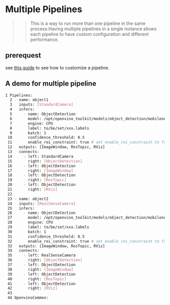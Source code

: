 # Multiple Pipelines
>> This is a way to run more than one pipeline in the same process.Having multiple pipelines in a single instance allows each pipeline to have custom configuration and different performance.

## prerequest
see [this guide](https://github.com/intel/ros2_openvino_toolkit/blob/devel/doc/tables_of_contents/tutorials/configuration_file_customization.md) to see how to customize a pipeline.

## A demo for multiple pipeline
```bash
1 Pipelines:
  2 - name: object1
  3   inputs: [StandardCamera]
  4   infers:
  5     - name: ObjectDetection
  6       model: /opt/openvino_toolkit/models/object_detection/mobilenet-ssd/caffe/output/FP32/mobilenet-ssd.xml
  7       engine: CPU
  8       label: to/be/set/xxx.labels
  9       batch: 1
 10       confidence_threshold: 0.5
 11       enable_roi_constraint: true # set enable_roi_constraint to false if you don't want to make the inferred ROI (region of interest) constrained into the camera frame
 12   outputs: [ImageWindow, RosTopic, RViz]
 13   connects:
 14     - left: StandardCamera
 15       right: [ObjectDetection]
 16     - left: ObjectDetection
 17       right: [ImageWindow]
 18     - left: ObjectDetection
 19       right: [RosTopic]
 20     - left: ObjectDetection
 21       right: [RViz]
 22 
 23 - name: object2
 24   inputs: [RealSenseCamera]
 25   infers:
 26     - name: ObjectDetection
 27       model: /opt/openvino_toolkit/models/object_detection/mobilenet-ssd/caffe/output/FP32/mobilenet-ssd.xml
 28       engine: CPU
 29       label: to/be/set/xxx.labels
 30       batch: 1
 31       confidence_threshold: 0.5
 32       enable_roi_constraint: true # set enable_roi_constraint to false if you don't want to make the inferred ROI (region of interest) constrained into the camera frame
 33   outputs: [ImageWindow, RosTopic, RViz]
 34   connects:
 35     - left: RealSenseCamera
 36       right: [ObjectDetection]
 37     - left: ObjectDetection
 38       right: [ImageWindow]
 39     - left: ObjectDetection
 40       right: [RosTopic]
 41     - left: ObjectDetection
 42       right: [RViz]
 43 
 44 OpenvinoCommon:

```
